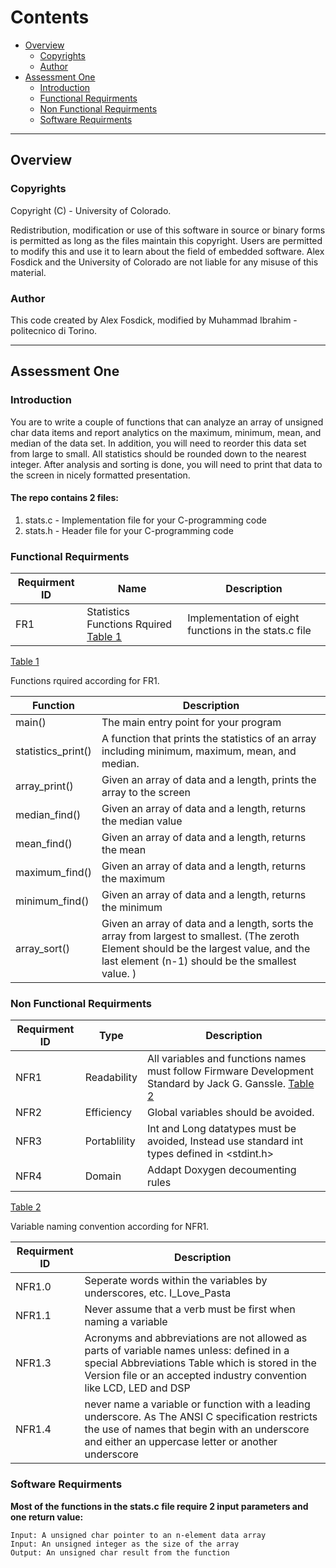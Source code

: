 Contents
================
*   [Overview](#overview)
    *   [Copyrights](#Copyrights)
    *   [Author](#Author)
*   [Assessment One](#Assessment_One)
    *   [Introduction](#Introduction)
    *   [Functional Requirments](#Functional_Requirments)
    *   [Non Functional Requirments](#Non_Functional_Requirments)
    *   [Software Requirments](#Software_Requirments)



* * *
<h2 id="overview">Overview</h2>

<h3 id="Copyrights">Copyrights</h3>
Copyright (C) - University of Colorado.


Redistribution, modification or use of this software in source or binary forms is permitted as long as the files maintain this copyright. Users are permitted to modify this and use it to learn about the field of embedded software. Alex Fosdick and the University of Colorado are not liable for any misuse of this material.
 

<h3 id="Author">Author</h3>
This code created by Alex Fosdick, modified by Muhammad Ibrahim - politecnico di Torino.


* * *
<h2 id="Assessment_One">Assessment One</h2>

<h3 id="Introduction">Introduction</h3>
You are to write a couple of functions that can analyze an array of unsigned char data items and report analytics on the maximum, minimum, mean, and median of the data set. In addition, you will need to reorder this data set from large to small. All statistics should be rounded down to the nearest integer. After analysis and sorting is done, you will need to print that data to the screen in nicely formatted presentation.

#### **The repo contains 2 files:**
1. stats.c - Implementation file for your C-programming code
2. stats.h -  Header file for your C-programming code

<h3 id="Functional_Requirments">Functional Requirments</h3>

| Requirment ID | Name        | Description |
| ------------- | ----------- | ----------- |
| FR1           | Statistics Functions Rquired [Table 1](#TableOne) |Implementation of eight functions in the stats.c file|            


[Table 1](#TableOne)

 Functions rquired according for FR1.

| Function      | Description |
| ------------- | ----------- |
| main()            | The main entry point for your program       |
| statistics_print()| A function that prints the statistics of an array including minimum, maximum, mean, and median.   |
| array_print()     | Given an array of data and a length, prints the array to the screen|
| median_find()     | Given an array of data and a length, returns the median value|
| mean_find()       | Given an array of data and a length, returns the mean|
| maximum_find()    | Given an array of data and a length, returns the maximum|
| minimum_find()    | Given an array of data and a length, returns the minimum|
| array_sort()      | Given an array of data and a length, sorts the array from largest to smallest.  (The zeroth Element should be the largest value, and the last element (n-1) should be the smallest value. )|



<h3 id="Non_Functional_Requirments">Non Functional Requirments</h3>

|Requirment ID | Type | Description  |
| ------------ | ----------- | ----- |
|NFR1  |    Readability |  All variables and functions names must follow   Firmware Development Standard by  Jack G. Ganssle.  [Table 2](#TableTwo)|
|NFR2  |   Efficiency|  Global variables should be avoided.     |
|NFR3  |    Portablility  |   Int and Long datatypes must be avoided, Instead use standard int types defined in <stdint.h>     |
|NFR4  |   Domain |   Addapt Doxygen decoumenting rules|


[Table 2](#TableTwo)

 Variable naming convention according for NFR1.

 |Requirment ID  | Description  |
| ------------ | ----------- | 
|NFR1.0  | Seperate words within the variables by underscores, etc.  I_Love_Pasta          |
|NFR1.1  | Never assume that a verb must be first when naming a variable|
|NFR1.3  |  Acronyms and abbreviations are not allowed as parts of variable names unless: defined in a special Abbreviations Table which is stored in the Version file or an accepted industry convention like LCD, LED and DSP|
|NFR1.4  | never name a variable or function with a leading underscore. As The ANSI C specification restricts the use of names that begin with an underscore and either an uppercase letter or another underscore |


<h3 id="Software_Requirments">Software Requirments</h3>

**Most of the functions in the stats.c file require 2 input parameters and one return value:**

>>
    Input: A unsigned char pointer to an n-element data array
    Input: An unsigned integer as the size of the array
    Output: An unsigned char result from the function

